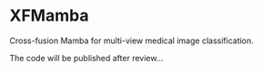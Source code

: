 # XFMamba
Cross-fusion Mamba for multi-view medical image classification.

The code will be published after review...
